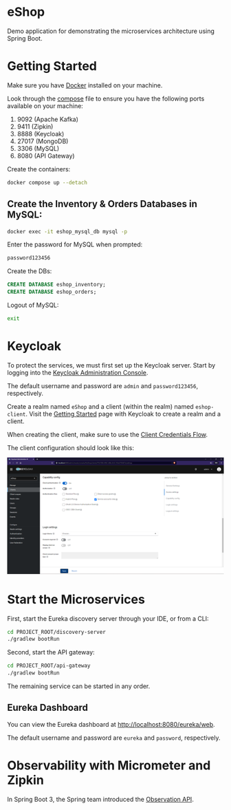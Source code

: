 # eShop

Demo application for demonstrating the microservices architecture using Spring Boot.

# Getting Started

Make sure you have [Docker](https://docs.docker.com/engine/install/) installed on your machine.

Look through the [compose](./compose.yaml) file to ensure you have the following ports
available on your machine:

1. 9092 (Apache Kafka)
2. 9411 (Zipkin)
3. 8888 (Keycloak)
4. 27017 (MongoDB)
5. 3306 (MySQL)
6. 8080 (API Gateway)

Create the containers:

``` sh
docker compose up --detach
```

## Create the Inventory & Orders Databases in MySQL:

``` sh
docker exec -it eshop_mysql_db mysql -p
```

Enter the password for MySQL when prompted:

``` sh
password123456
```

Create the DBs:

``` sql
CREATE DATABASE eshop_inventory;
CREATE DATABASE eshop_orders;
```

Logout of MySQL:

``` sh
exit
```

# Keycloak

To protect the services, we must first set up the Keycloak server. Start by logging
into the [Keycloak Administration Console](http://localhost:8888/admin/master/console).

The default username and password are `admin` and `password123456`, respectively.

Create a realm named `eShop` and a client (within the realm) named `eshop-client`.
Visit the [Getting Started](https://www.keycloak.org/getting-started/getting-started-docker) page
with Keycloak to create a realm and a client.

When creating the client, make sure to use the 
[Client Credentials Flow](https://auth0.com/docs/get-started/authentication-and-authorization-flow/client-credentials-flow).

The client configuration should look like this:

![Client Configuration!](./images/keycloak-config.png "Client Configuration")

# Start the Microservices

First, start the Eureka discovery server through your IDE, or from a CLI:

``` sh
cd PROJECT_ROOT/discovery-server
./gradlew bootRun
```

Second, start the API gateway:

``` sh
cd PROJECT_ROOT/api-gateway
./gradlew bootRun
```

The remaining service can be started in any order.

## Eureka Dashboard

You can view the Eureka dashboard at [http://localhost:8080/eureka/web](http://localhost:8080/eureka/web).

The default username and password are `eureka` and `password`, respectively.

# Observability with Micrometer and Zipkin

In Spring Boot 3, the Spring team introduced the [Observation API](https://spring.io/blog/2022/10/12/observability-with-spring-boot-3).
